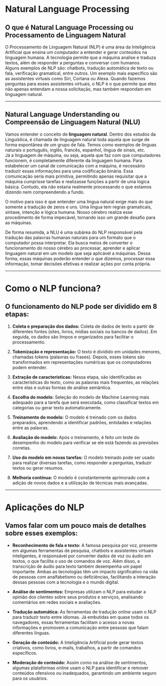 # Natural Language Processing

## O que é Natural Language Processing ou Processamento de Linguagem Natural

O Processamento de Linguagem Natural (NLP) é uma área da Inteligência Artificial que ensina um computador a entender e gerar conteúdos na linguagem humana. A tecnologia permite que a máquina analise e traduza textos, além de responder a perguntas e conversar com humanos.  
Alguns exemplos de NLP são: chatbots, tradução automática de texto ou fala, verificação gramatical, entre outros. Um exemplo mais específico são as assistentes virtuais como Siri, Cortana ou Alexa. Quando fazemos perguntas para esses assistentes virtuais, o NLP é o que permite que eles não apenas entendam a nossa solicitação, mas também respondam em linguagem natural.

---

## Natural Language Understanding ou Compreensão de Linguagem Natural (NLU)

Vamos entender o conceito de **linguagem natural**. Dentro dos estudos da Linguística, é chamada de linguagem natural toda aquela que surge de forma espontânea de um grupo de fala. Temos como exemplos de línguas naturais o português, inglês, francês, espanhol, língua de sinais, etc.  
Já a linguagem de máquina, ou seja, aquela que faz com que computadores funcionem, é completamente diferente da linguagem humana. Para estabelecer um canal de comunicação com a máquina, é necessário traduzir essas informações para uma codificação binária. Essa comunicação seria mais primitiva, permitindo apenas requisitar que a máquina cumprisse tarefas e realizasse funções a partir de uma lógica básica. Contudo, ela não estaria realmente processando o que estamos dizendo nem compreendendo a fundo.

O motivo para isso é que entender uma língua natural exige mais do que somente a tradução de zeros e uns. Uma língua tem regras gramaticais, sintaxe, intenção e lógica humana. Nosso cérebro realiza esse procedimento de forma impecável, tornando isso um grande desafio para as máquinas.  

De forma resumida, a NLU é uma subárea do NLP responsável pela tradução das palavras humanas naturais para um formato que o computador possa interpretar. Ela busca meios de converter o funcionamento do nosso cérebro ao processar, aprender e aplicar linguagem natural em um modelo que seja aplicável a máquinas. Dessa forma, essas máquinas poderão entender o que dizemos, processar essa informação, tomar decisões efetivas e realizar ações por conta própria.

---

# Como o NLP funciona?

## O funcionamento do NLP pode ser dividido em 8 etapas:

1. **Coleta e preparação dos dados:** Coleta de dados de texto a partir de diferentes fontes (sites, livros, mídias sociais ou bancos de dados). Em seguida, os dados são limpos e organizados para facilitar o processamento.
   
2. **Tokenização e representação:** O texto é dividido em unidades menores, chamadas tokens (palavras ou frases). Depois, esses tokens são transformados em representações numéricas que os computadores podem entender.
   
3. **Extração de características:** Nessa etapa, são identificadas as características do texto, como as palavras mais frequentes, as relações entre elas e outras formas de análise semântica.
   
4. **Escolha do modelo:** Seleção do modelo de Machine Learning mais adequado para a tarefa que será executada, como classificar textos em categorias ou gerar texto automaticamente.
   
5. **Treinamento do modelo:** O modelo é treinado com os dados preparados, aprendendo a identificar padrões, entidades e relações entre as palavras.
   
6. **Avaliação do modelo:** Após o treinamento, é feito um teste do desempenho do modelo para verificar se ele está fazendo as previsões corretas.
   
7. **Uso do modelo em novas tarefas:** O modelo treinado pode ser usado para realizar diversas tarefas, como responder a perguntas, traduzir textos ou gerar resumos.
   
8. **Melhoria contínua:** O modelo é constantemente aprimorado com a adição de novos dados e a utilização de técnicas mais avançadas.

---

# Aplicações do NLP

## Vamos falar com um pouco mais de detalhes sobre esses exemplos:

- **Reconhecimento de fala e texto:** A famosa pesquisa por voz, presente em algumas ferramentas de pesquisa, chatbots e assistentes virtuais inteligentes, é responsável por converter dados de voz ou áudio em textos, o que facilita o uso de comandos de voz. Além disso, a transcrição de áudio para texto também desempenha um papel importante. Ambas as tecnologias têm um impacto significativo na vida de pessoas com analfabetismo ou deficiências, facilitando a interação dessas pessoas com a tecnologia e o mundo digital.

- **Análise de sentimentos:** Empresas utilizam o NLP para estudar a opinião dos clientes sobre seus produtos e serviços, analisando comentários em redes sociais e avaliações.

- **Tradução automática:** As ferramentas de tradução online usam o NLP para traduzir texto entre idiomas. Já embutidas em quase todos os navegadores, essas ferramentas facilitam o acesso a novas informações e promovem a comunicação entre pessoas que falam diferentes línguas.

- **Geração de conteúdo:** A Inteligência Artificial pode gerar textos criativos, como livros, e-mails, trabalhos, a partir de comandos específicos.

- **Moderação de conteúdo:** Assim como na análise de sentimentos, algumas plataformas online usam o NLP para identificar e remover conteúdos ofensivos ou inadequados, garantindo um ambiente seguro para os usuários.
